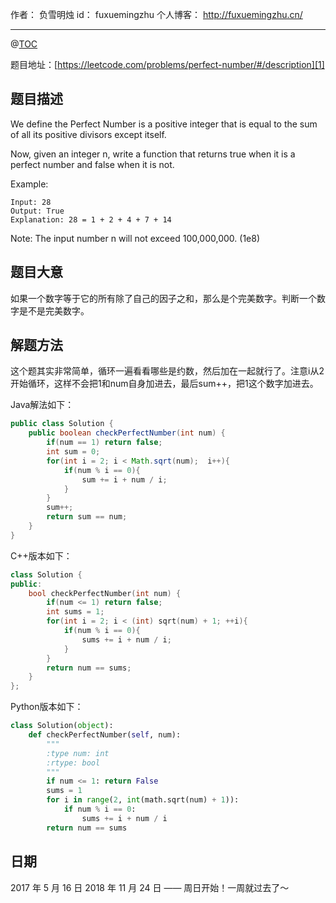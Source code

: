 
作者： 负雪明烛
id：	fuxuemingzhu
个人博客：	http://fuxuemingzhu.cn/

---
@[TOC](目录)

题目地址：[https://leetcode.com/problems/perfect-number/#/description][1]


## 题目描述

We define the Perfect Number is a positive integer that is equal to the sum of all its positive divisors except itself.

Now, given an integer n, write a function that returns true when it is a perfect number and false when it is not.

Example:

    Input: 28
    Output: True
    Explanation: 28 = 1 + 2 + 4 + 7 + 14

Note: The input number n will not exceed 100,000,000. (1e8)

## 题目大意

如果一个数字等于它的所有除了自己的因子之和，那么是个完美数字。判断一个数字是不是完美数字。

## 解题方法

这个题其实非常简单，循环一遍看看哪些是约数，然后加在一起就行了。注意i从2开始循环，这样不会把1和num自身加进去，最后sum++，把1这个数字加进去。

Java解法如下：

```java
public class Solution {
    public boolean checkPerfectNumber(int num) {
        if(num == 1) return false;
        int sum = 0;
        for(int i = 2; i < Math.sqrt(num);  i++){
            if(num % i == 0){
                sum += i + num / i;
            }
        }
        sum++;
        return sum == num;
    }
}
```

C++版本如下：

```cpp
class Solution {
public:
    bool checkPerfectNumber(int num) {
        if(num <= 1) return false;
        int sums = 1;
        for(int i = 2; i < (int) sqrt(num) + 1; ++i){
            if(num % i == 0){
                sums += i + num / i;
            }
        }
        return num == sums;
    }
};
```

Python版本如下：

```python
class Solution(object):
    def checkPerfectNumber(self, num):
        """
        :type num: int
        :rtype: bool
        """
        if num <= 1: return False
        sums = 1
        for i in range(2, int(math.sqrt(num) + 1)):
            if num % i == 0:
                sums += i + num / i
        return num == sums
```

## 日期

2017 年 5 月 16 日 
2018 年 11 月 24 日 —— 周日开始！一周就过去了～

  [1]: https://leetcode.com/problems/perfect-number/#/description
